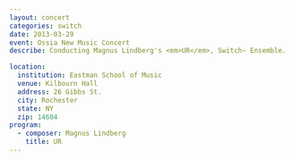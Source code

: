 ```yaml
---
layout: concert
categories: switch
date: 2013-03-29
event: Ossia New Music Concert
describe: Conducting Magnus Lindberg's <em>UR</em>, Switch~ Ensemble.

location:
  institution: Eastman School of Music
  venue: Kilbourn Hall
  address: 26 Gibbs St.
  city: Rochester
  state: NY
  zip: 14604
program:
  - composer: Magnus Lindberg
    title: UR
---
```

